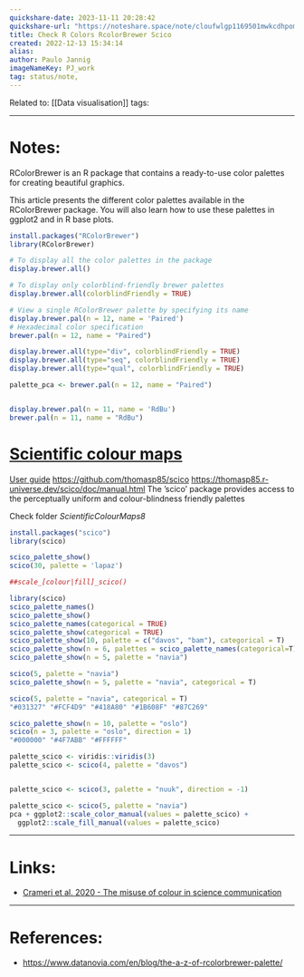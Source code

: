 ```yaml
---
quickshare-date: 2023-11-11 20:28:42
quickshare-url: "https://noteshare.space/note/cloufwlgp1169501mwkcdhpomv#HqltrzIi6XZpQuC61wGJFXN+Et1lkl8We+dR4Y+5qNI"
title: Check R Colors RcolorBrewer Scico
created: 2022-12-13 15:34:14
alias:
author: Paulo Jannig
imageNameKey: PJ_work
tag: status/note, 
---
```

Related to: [[Data visualisation]]
tags:

---
# Notes:

RColorBrewer is an R package that contains a ready-to-use color palettes for creating beautiful graphics.

This article presents the different color palettes available in the RColorBrewer package. You will also learn how to use these palettes in ggplot2 and in R base plots.


```R
install.packages("RColorBrewer")
library(RColorBrewer)

# To display all the color palettes in the package
display.brewer.all()

# To display only colorblind-friendly brewer palettes
display.brewer.all(colorblindFriendly = TRUE)

# View a single RColorBrewer palette by specifying its name
display.brewer.pal(n = 12, name = 'Paired') 
# Hexadecimal color specification 
brewer.pal(n = 12, name = "Paired")

display.brewer.all(type="div", colorblindFriendly = TRUE)
display.brewer.all(type="seq", colorblindFriendly = TRUE)
display.brewer.all(type="qual", colorblindFriendly = TRUE)

palette_pca <- brewer.pal(n = 12, name = "Paired")


display.brewer.pal(n = 11, name = 'RdBu')
brewer.pal(n = 11, name = "RdBu")


```




# [Scientific colour maps](https://www.fabiocrameri.ch/colourmaps/)
[User guide](https://www.fabiocrameri.ch/ws/media-library/d799f7fecb4e439998e43597cd397a6c/readme_scientificcolourmaps.pdf)
https://github.com/thomasp85/scico
https://thomasp85.r-universe.dev/scico/doc/manual.html
The ’scico’ package provides access to the perceptually uniform and colour-blindness friendly palettes 

Check folder *ScientificColourMaps8*
```R
install.packages("scico")
library(scico)

scico_palette_show()
scico(30, palette = 'lapaz')

##scale_[colour|fill]_scico()

library(scico)
scico_palette_names()
scico_palette_show()
scico_palette_names(categorical = TRUE)
scico_palette_show(categorical = TRUE)
scico_palette_show(10, palette = c("davos", "bam"), categorical = T)
scico_palette_show(n = 6, palettes = scico_palette_names(categorical=T))
scico_palette_show(n = 5, palette = "navia")

scico(5, palette = "navia")
scico_palette_show(n = 5, palette = "navia", categorical = T)

scico(5, palette = "navia", categorical = T)
"#031327" "#FCF4D9" "#418A80" "#1B608F" "#87C269"

scico_palette_show(n = 10, palette = "oslo")
scico(n = 3, palette = "oslo", direction = 1)
"#000000" "#4F7ABB" "#FFFFFF"

palette_scico <- viridis::viridis(3)
palette_scico <- scico(4, palette = "davos")


palette_scico <- scico(3, palette = "nuuk", direction = -1)

palette_scico <- scico(5, palette = "navia")
pca + ggplot2::scale_color_manual(values = palette_scico) + 
  ggplot2::scale_fill_manual(values = palette_scico)
```


---
# Links:
- [Crameri et al. 2020 - The misuse of colour in science communication](https://www.nature.com/articles/s41467-020-19160-7)
---
# References: 
- https://www.datanovia.com/en/blog/the-a-z-of-rcolorbrewer-palette/
